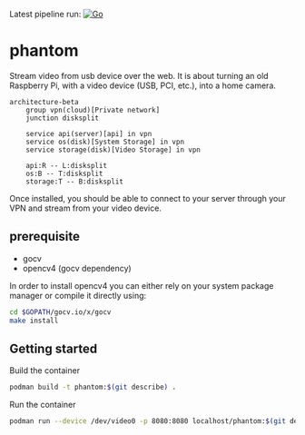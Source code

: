 Latest pipeline run: [![Go](https://github.com/bugbundle/phantom/actions/workflows/go.yml/badge.svg)](https://github.com/bugbundle/phantom/actions/workflows/go.yml)

# phantom

Stream video from usb device over the web.
It is about turning an old Raspberry Pi, with a video device (USB, PCI, etc.), into a home camera.

```mermaid
architecture-beta
    group vpn(cloud)[Private network]
    junction disksplit

    service api(server)[api] in vpn
    service os(disk)[System Storage] in vpn
    service storage(disk)[Video Storage] in vpn

    api:R -- L:disksplit
    os:B -- T:disksplit
    storage:T -- B:disksplit
```

Once installed, you should be able to connect to your server through your VPN and stream from your video device.

## prerequisite

- gocv
- opencv4 (gocv dependency)

In order to install opencv4 you can either rely on your system package manager or compile it directly using:

```bash
cd $GOPATH/gocv.io/x/gocv
make install
```

## Getting started

Build the container

```bash
podman build -t phantom:$(git describe) .
```

Run the container

```bash
podman run --device /dev/video0 -p 8080:8080 localhost/phantom:$(git describe) /app/main
```
